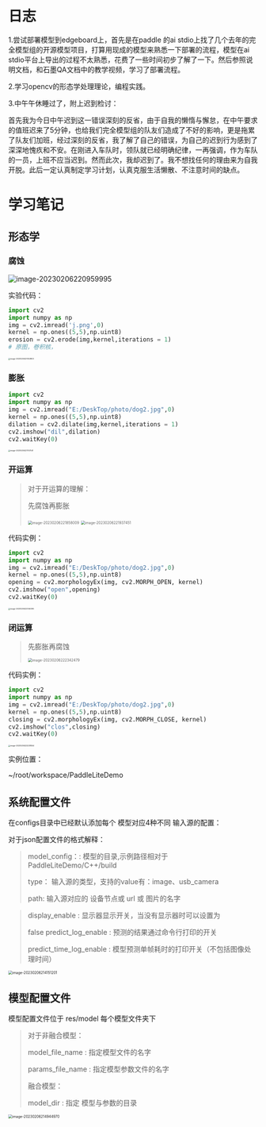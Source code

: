 # 日志

1.尝试部署模型到edgeboard上，首先是在paddle 的ai stdio上找了几个去年的完全模型组的开源模型项目，打算用现成的模型来熟悉一下部署的流程，模型在ai stdio平台上导出的过程不太熟悉，花费了一些时间初步了解了一下。然后参照说明文档，和石墨QA文档中的教学视频，学习了部署流程。

2.学习opencv的形态学处理理论，编程实践。

3.中午午休睡过了，附上迟到检讨：

首先我为今日中午迟到这一错误深刻的反省，由于自我的懒惰与懈怠，在中午要求的值班迟来了5分钟，也给我们完全模型组的队友们造成了不好的影响，更是拖累了队友们加班，经过深刻的反省，我了解了自己的错误，为自己的迟到行为感到了深深地愧疚和不安。在刚进入车队时，领队就已经明确纪律，一再强调，作为车队的一员，上班不应当迟到。然而此次，我却迟到了。我不想找任何的理由来为自我开脱。此后一定认真制定学习计划，认真克服生活懒散、不注意时间的缺点。

# 学习笔记



## 形态学

### 腐蚀

![image-20230206220959995](https://yoga-typora-photo.oss-cn-beijing.aliyuncs.com/typora_img/image-20230206220959995.png)

实验代码：

```python
import cv2
import numpy as np
img = cv2.imread('j.png',0)
kernel = np.ones((5,5),np.uint8)
erosion = cv2.erode(img,kernel,iterations = 1)
# 原图，卷积核，
```

<img src="https://yoga-typora-photo.oss-cn-beijing.aliyuncs.com/typora_img/image-20230206221053803.png" alt="image-20230206221053803" style="zoom:25%;" />



### 膨胀



```python
import cv2
import numpy as np
img = cv2.imread("E:/DeskTop/photo/dog2.jpg",0)
kernel = np.ones((5,5),np.uint8)
dilation = cv2.dilate(img,kernel,iterations = 1)
cv2.imshow("dil",dilation)
cv2.waitKey(0)
```

<img src="https://yoga-typora-photo.oss-cn-beijing.aliyuncs.com/typora_img/image-20230206221747541.png" alt="image-20230206221747541" style="zoom:25%;" />

### 开运算

> 对于开运算的理解：
>
> 先腐蚀再膨胀
>
> <img src="https://yoga-typora-photo.oss-cn-beijing.aliyuncs.com/typora_img/image-20230206221858009.png" alt="image-20230206221858009" style="zoom:50%;" />
>
> <img src="https://yoga-typora-photo.oss-cn-beijing.aliyuncs.com/typora_img/image-20230206221937451.png" alt="image-20230206221937451" style="zoom:50%;" />

代码实例：

```python
import cv2
import numpy as np
img = cv2.imread("E:/DeskTop/photo/dog2.jpg",0)
kernel = np.ones((5,5),np.uint8)
opening = cv2.morphologyEx(img, cv2.MORPH_OPEN, kernel)
cv2.imshow("open",opening)
cv2.waitKey(0)
```

<img src="https://yoga-typora-photo.oss-cn-beijing.aliyuncs.com/typora_img/image-20230206222140380.png" alt="image-20230206222140380" style="zoom:25%;" />



### 闭运算

> 先膨胀再腐蚀
>
> <img src="https://yoga-typora-photo.oss-cn-beijing.aliyuncs.com/typora_img/image-20230206222342479.png" alt="image-20230206222342479" style="zoom:50%;" />

代码实例：

```python
import cv2
import numpy as np
img = cv2.imread("E:/DeskTop/photo/dog2.jpg",0)
kernel = np.ones((5,5),np.uint8)
closing = cv2.morphologyEx(img, cv2.MORPH_CLOSE, kernel)
cv2.imshow("clos",closing)
cv2.waitKey(0)
```

<img src="https://yoga-typora-photo.oss-cn-beijing.aliyuncs.com/typora_img/image-20230206222238554.png" alt="image-20230206222238554" style="zoom:25%;" />



实例位置：

~/root/workspace/PaddleLiteDemo

## 系统配置文件

在configs目录中已经默认添加每个 模型对应4种不同 输入源的配置：

对于json配置文件的格式解释：

> model_config：: 模型的目录,示例路径相对于 PaddleLiteDemo/C++/build
>
> type： 输入源的类型，支持的value有：image、usb_camera
>
> path:  输入源对应的 设备节点或 url 或 图片的名字

> display_enable : 显示器显示开关，当没有显示器时可以设置为
>
> false predict_log_enable : 预测的结果通过命令行打印的开关 
>
> predict_time_log_enable : 模型预测单帧耗时的打印开关（不包括图像处理时间）

<img src="https://yoga-typora-photo.oss-cn-beijing.aliyuncs.com/typora_img/image-20230206214151201.png" alt="image-20230206214151201" style="zoom: 50%;" />

## 模型配置文件

模型配置文件位于 res/model 每个模型文件夹下

> 对于非融合模型：
>
> model_file_name : 指定模型文件的名字
>
> params_file_name : 指定模型参数文件的名字
>
> 融合模型：
>
> model_dir : 指定 模型与参数的目录

<img src="https://yoga-typora-photo.oss-cn-beijing.aliyuncs.com/typora_img/image-20230206214944970.png" alt="image-20230206214944970" style="zoom:50%;" />
